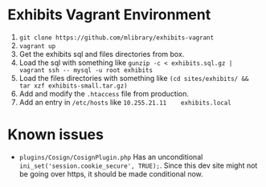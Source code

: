 # Exhibits Vagrant Environment

1. `git clone https://github.com/mlibrary/exhibits-vagrant`
1. `vagrant up`
1. Get the exhibits sql and files directories from box.
1. Load the sql with something like `gunzip -c < exhibits.sql.gz | vagrant ssh -- mysql -u root exhibits`
1. Load the files directories with something like `(cd sites/exhibits/ && tar xzf exhibits-small.tar.gz)`
1. Add and modify the `.htaccess` file from production.
1. Add an entry in `/etc/hosts` like `10.255.21.11    exhibits.local`

# Known issues

* `plugins/Cosign/CosignPlugin.php` Has an unconditional `ini_set('session.cookie_secure', TRUE);`.  Since this dev site might not be going over https, it should be made conditional now.
